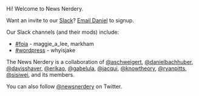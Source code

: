 Hi! Welcome to News Nerdery.

Want an invite to our [Slack](https://newsnerdery.slack.com)? [Email Daniel](mailto:d@danielbachhuber.com) to signup.

Our Slack channels (and their mods) include:

* [#foia](https://newsnerdery.slack.com/messages/foia/) - maggie_a_lee, markham
* [#wordpress](https://newsnerdery.slack.com/messages/wordpress/) - whyisjake

The News Nerdery is a collaboration of [@aschweigert](https://twitter.com/aschweigert), [@danielbachhuber](https://twitter.com/danielbachhuber), [@davisshaver](https://twitter.com/davisshaver), [@erikao](https://twitter.com/erikao), [@gabelula](https://twitter.com/gabelula), [@jacqui](https://twitter.com/jacqui), [@knowtheory](https://twitter.com/knowtheory), [@ryanpitts](https://twitter.com/ryanpitts), [@sisiwei](https://twitter.com/sisiwei), and its members.

You can also follow [@newsnerdery](https://twitter.com/newsnerdery) on Twitter.
